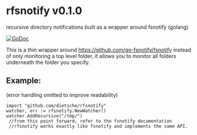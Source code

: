 # rfsnotify v0.1.0
recursive directory notifications built as a wrapper around fsnotify (golang)

[![GoDoc](https://godoc.org/github.com/dietsche/rfsnotify?status.svg)](https://godoc.org/github.com/dietsche/rfsnotify)

This is a thin wrapper around https://github.com/go-fsnotify/fsnotify instead of only monitoring a top level folder,
it allows you to monitor all folders underneath the folder you specify.

Example:
--------
(error handling omitted to improve readability)
```
import "github.com/dietsche/rfsnotify"
watcher, err := rfsnotify.NewWatcher()
watcher.AddRecursive("/tmp/")
 //from this point forward, refer to the fsnotify documentation
 //rfsnotify works exactly like fsnotify and implements the same API.
 
```
